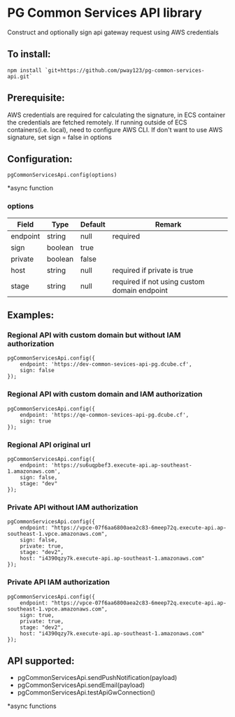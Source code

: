 # PG Common Services API library
Construct and optionally sign api gateway request using AWS credentials

## To install:
```
npm install `git+https://github.com/pway123/pg-common-services-api.git`
```

## Prerequisite:
AWS credentials are required for calculating the signature, in ECS container the credentials are fetched remotely. If running outside of ECS containers(i.e. local), need to configure AWS CLI.
If don't want to use AWS signature, set sign = false in options


## Configuration:
```
pgCommonServicesApi.config(options)
```
*async function

### options
| Field | Type | Default | Remark |
| ------ | ------ | ------ | ------ |
| endpoint | string | null | required |
| sign | boolean | true | |
| private | boolean | false | |
| host | string | null | required if private is true |
| stage | string | null | required if not using custom domain endpoint |

## Examples:

### Regional API with custom domain but without IAM authorization
```
pgCommonServicesApi.config({
    endpoint: 'https://dev-common-sevices-api-pg.dcube.cf',
    sign: false
});
```

### Regional API with custom domain and IAM authorization
```
pgCommonServicesApi.config({
    endpoint: 'https://qe-common-sevices-api-pg.dcube.cf',
    sign: true
});
```

### Regional API original url
```
pgCommonServicesApi.config({
    endpoint: 'https://su6uqpbef3.execute-api.ap-southeast-1.amazonaws.com',
    sign: false,
    stage: "dev"
});
```

### Private API without IAM authorization
```
pgCommonServicesApi.config({
    endpoint: "https://vpce-07f6aa6800aea2c83-6meep72q.execute-api.ap-southeast-1.vpce.amazonaws.com",
    sign: false,
    private: true,
    stage: "dev2",
    host: "i4390qzy7k.execute-api.ap-southeast-1.amazonaws.com"
});
```

### Private API IAM authorization
```
pgCommonServicesApi.config({
    endpoint: "https://vpce-07f6aa6800aea2c83-6meep72q.execute-api.ap-southeast-1.vpce.amazonaws.com",
    sign: true,
    private: true,
    stage: "dev2",
    host: "i4390qzy7k.execute-api.ap-southeast-1.amazonaws.com"
});
```

## API supported:
- pgCommonServicesApi.sendPushNotification(payload)
- pgCommonServicesApi.sendEmail(payload)
- pgCommonServicesApi.testApiGwConnection()

*async functions
